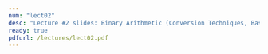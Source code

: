 ```yaml
---
num: "lect02"
desc: "Lecture #2 slides: Binary Arithmetic (Conversion Techniques, Basic Logic & Arithmetic)"
ready: true
pdfurl: /lectures/lect02.pdf
---
```


